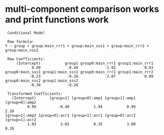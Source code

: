 # multi-component comparison works and print functions work

    
     Conditional Model 
    
     Raw formula: 
    Y ~ group + group:main_rrr1 + group:main_sss1 + group:main_rrr2 +      group:main_sss2 
    
     Raw Coefficients: 
         (Intercept)           group1 group0:main_rrr1 group1:main_rrr1 
                0.99            -0.48            -1.93             0.93 
    group0:main_sss1 group1:main_sss1 group0:main_rrr2 group1:main_rrr2 
               -0.23            -0.34            -2.07             0.99 
    group0:main_sss2 group1:main_sss2 
               -0.30            -0.26 
    
     Transformed Coefficients: 
       (Intercept)      [group=1] [group=0]:amp1 [group=1]:amp1 [group=0]:amp2 
              0.99          -0.48           1.94           0.99           2.10 
    [group=1]:amp2 [group=0]:acr1 [group=1]:acr1 [group=0]:acr2 [group=1]:acr2 
              1.03           3.02           0.35           3.00           0.26 


